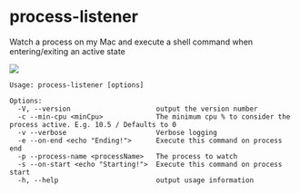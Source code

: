 # process-listener
Watch a process on my Mac and execute a shell command when entering/exiting an active state

![](https://i.ibb.co/1fKC1Dx/Screen-Shot-2019-07-24-at-12-25-18-PM.png)

```shell
Usage: process-listener [options]

Options:
  -V, --version                     output the version number
  -c --min-cpu <minCpu>             The minimum cpu % to consider the process active. E.g. 10.5 / Defaults to 0
  -v --verbose                      Verbose logging
  -e --on-end <echo "Ending!">      Execute this command on process end
  -p --process-name <processName>   The process to watch
  -s --on-start <echo "Starting!">  Execute this command on process start
  -h, --help                        output usage information
 ```
